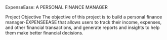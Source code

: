 ExpenseEase: A PERSONAL FINANCE MANAGER

Project Objective
The objective of this project is to build a personal finance manager-EXPENSEEASE that allows users to track their income, expenses, and other financial transactions, and generate reports and insights to help them make better financial decisions.